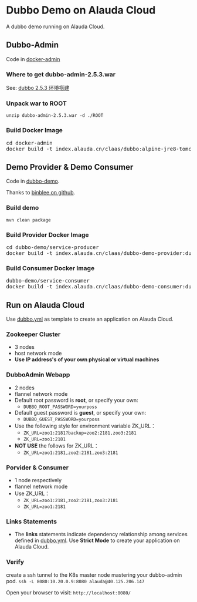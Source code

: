 # Dubbo Demo on Alauda Cloud


A dubbo demo running on Alauda Cloud. 

## Dubbo-Admin
Code in [docker-admin](docker-admin)

### Where to get dubbo-admin-2.5.3.war
See: [dubbo 2.5.3 环境搭建](http://www.jianshu.com/p/6541f277f467)

### Unpack war to ROOT  
`unzip dubbo-admin-2.5.3.war -d ./ROOT`

### Build Docker Image
<pre>
cd docker-admin
docker build -t index.alauda.cn/claas/dubbo:alpine-jre8-tomcat8-dubbo2.5.3 .
</pre>

## Demo Provider & Demo Consumer
Code in [dubbo-demo](dubbo-demo).

Thanks to [binblee on github](https://github.com/binblee/dubbo-docker).

### Build demo
`mvn clean package`

### Build Provider Docker Image
<pre>
cd dubbo-demo/service-producer
docker build -t index.alauda.cn/claas/dubbo-demo-provider:dubbo2.5.3 .
</pre>

### Build Consumer Docker Image
<pre>
dubbo-demo/service-consumer
docker build -t index.alauda.cn/claas/dubbo-demo-consumer:dubbo2.5.3 .
</pre>

## Run on Alauda Cloud
Use [dubbo.yml](./dubbo.yml) as template to create an application on Alauda Cloud.

### Zookeeper Cluster
* 3 nodes
* host network mode
* **Use IP address's of your own physical or virtual machines**

### DubboAdmin Webapp
* 2 nodes
* flannel network mode
* Default root password is **root**, or specify your own:
	* `DUBBO_ROOT_PASSWORD=yourposs`
* Default guest password is **guest**, or specify your own:
	* `DUBBO_GUEST_PASSWORD=yourposs`
* Use the following style for environment variable ZK_URL：
	* `ZK_URL=zoo1:2181?backup=zoo2:2181,zoo3:2181`
	* `ZK_URL=zoo1:2181`
* **NOT USE** the follows for ZK_URL：
	* `ZK_URL=zoo1:2181,zoo2:2181,zoo3:2181`

### Porvider & Consumer 
* 1 node respectively
* flannel network mode
* Use ZK_URL：
	* `ZK_URL=zoo1:2181,zoo2:2181,zoo3:2181`
	* `ZK_URL=zoo1:2181`

### Links Statements 
* The **links** statements indicate dependency relationship among services defined in [dubbo.yml](./dubbo.yml). Use **Strict Mode** to create your application on Alauda Cloud.

### Verify 
create a ssh tunnel to the K8s master node mastering your dubbo-admin pod.
`ssh -L 8080:10.20.0.9:8080 alauda@40.125.206.147`

Open your browser to visit:
`http://localhost:8080/`
